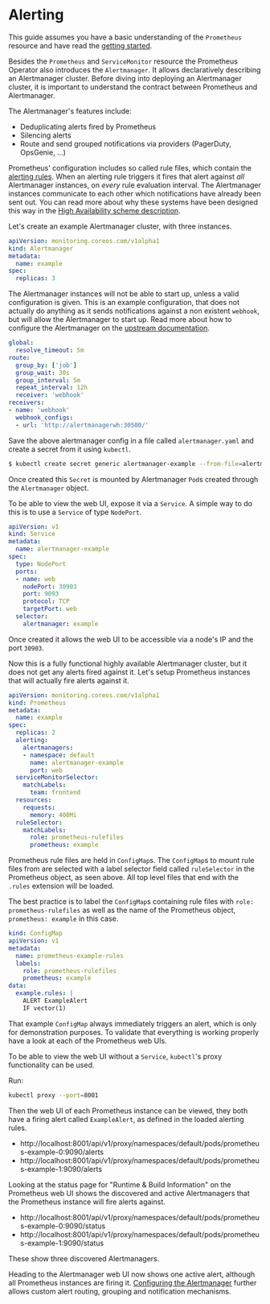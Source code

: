 # Alerting

This guide assumes you have a basic understanding of the `Prometheus` resource and have read the [getting started](getting-started.md).

Besides the `Prometheus` and `ServiceMonitor` resource the Prometheus Operator also introduces the `Alertmanager`. It allows declaratively describing an Alertmanager cluster. Before diving into deploying an Alertmanager cluster, it is important to understand the contract between Prometheus and Alertmanager.

The Alertmanager's features include:

* Deduplicating alerts fired by Prometheus
* Silencing alerts
* Route and send grouped notifications via providers (PagerDuty, OpsGenie, ...)

Prometheus' configuration includes so called rule files, which contain the [alerting rules](https://prometheus.io/docs/alerting/rules/). When an alerting rule triggers it fires that alert against *all* Alertmanager instances, on *every* rule evaluation interval. The Alertmanager instances communicate to each other which notifications have already been sent out. You can read more about why these systems have been designed this way in the [High Availability scheme description](../high-availability.md).

Let's create an example Alertmanager cluster, with three instances.

[embedmd]:# (../../example/user-guides/alerting/alertmanager-example.yaml)
```yaml
apiVersion: monitoring.coreos.com/v1alpha1
kind: Alertmanager
metadata:
  name: example
spec:
  replicas: 3
```

The Alertmanager instances will not be able to start up, unless a valid configuration is given. This is an example configuration, that does not actually do anything as it sends notifications against a non existent `webhook`, but will allow the Alertmanager to start up. Read more about how to configure the Alertmanager on the [upstream documentation](https://prometheus.io/docs/alerting/configuration/).

[embedmd]:# (../../example/user-guides/alerting/alertmanager.yaml)
```yaml
global:
  resolve_timeout: 5m
route:
  group_by: ['job']
  group_wait: 30s
  group_interval: 5m
  repeat_interval: 12h
  receiver: 'webhook'
receivers:
- name: 'webhook'
  webhook_configs:
  - url: 'http://alertmanagerwh:30500/'
```

Save the above alertmanager config in a file called `alertmanager.yaml` and create a secret from it using `kubectl`.

```bash
$ kubectl create secret generic alertmanager-example --from-file=alertmanager.yaml
```

Once created this `Secret` is mounted by Alertmanager `Pod`s created through the `Alertmanager` object.

To be able to view the web UI, expose it via a `Service`. A simple way to do this is to use a `Service` of type `NodePort`.

[embedmd]:# (../../example/user-guides/alerting/alertmanager-example-service.yaml)
```yaml
apiVersion: v1
kind: Service
metadata:
  name: alertmanager-example
spec:
  type: NodePort
  ports:
  - name: web
    nodePort: 30903
    port: 9093
    protocol: TCP
    targetPort: web
  selector:
    alertmanager: example
```

Once created it allows the web UI to be accessible via a node's IP and the port `30903`.

Now this is a fully functional highly available Alertmanager cluster, but it does not get any alerts fired against it. Let's setup Prometheus instances that will actually fire alerts against it.

[embedmd]:# (../../example/user-guides/alerting/prometheus-example.yaml)
```yaml
apiVersion: monitoring.coreos.com/v1alpha1
kind: Prometheus
metadata:
  name: example
spec:
  replicas: 2
  alerting:
    alertmanagers:
    - namespace: default
      name: alertmanager-example
      port: web
  serviceMonitorSelector:
    matchLabels:
      team: frontend
  resources:
    requests:
      memory: 400Mi
  ruleSelector:
    matchLabels:
      role: prometheus-rulefiles
      prometheus: example
```

Prometheus rule files are held in `ConfigMap`s. The `ConfigMap`s to mount rule files from are selected with a label selector field called `ruleSelector` in the Prometheus object, as seen above. All top level files that end with the `.rules` extension will be loaded.

The best practice is to label the `ConfigMap`s containing rule files with `role: prometheus-rulefiles` as well as the name of the Prometheus object, `prometheus: example` in this case.

[embedmd]:# (../../example/user-guides/alerting/prometheus-example-rules.yaml)
```yaml
kind: ConfigMap
apiVersion: v1
metadata:
  name: prometheus-example-rules
  labels:
    role: prometheus-rulefiles
    prometheus: example
data:
  example.rules: |
    ALERT ExampleAlert
    IF vector(1)
```

That example `ConfigMap` always immediately triggers an alert, which is only for demonstration purposes. To validate that everything is working properly have a look at each of the Prometheus web UIs.

To be able to view the web UI without a `Service`, `kubectl`'s proxy functionality can be used.

Run:

```bash
kubectl proxy --port=8001
```

Then the web UI of each Prometheus instance can be viewed, they both have a firing alert called `ExampleAlert`, as defined in the loaded alerting rules.

* http://localhost:8001/api/v1/proxy/namespaces/default/pods/prometheus-example-0:9090/alerts
* http://localhost:8001/api/v1/proxy/namespaces/default/pods/prometheus-example-1:9090/alerts

Looking at the status page for "Runtime & Build Information" on the Prometheus web UI shows the discovered and active Alertmanagers that the Prometheus instance will fire alerts against.

* http://localhost:8001/api/v1/proxy/namespaces/default/pods/prometheus-example-0:9090/status
* http://localhost:8001/api/v1/proxy/namespaces/default/pods/prometheus-example-1:9090/status

These show three discovered Alertmanagers.

Heading to the Alertmanager web UI now shows one active alert, although all Prometheus instances are firing it. [Configuring the Alertmanager](https://prometheus.io/docs/alerting/configuration/) further allows custom alert routing, grouping and notification mechanisms.
